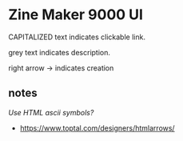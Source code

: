 # Zine Maker 9000 UI

CAPITALIZED text indicates clickable link.

grey text indicates description.

right arrow → indicates creation

## notes

*Use HTML ascii symbols?*

- https://www.toptal.com/designers/htmlarrows/
